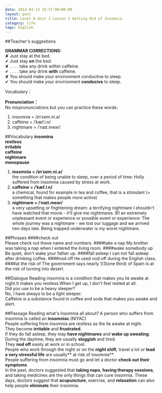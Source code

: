 ```yaml
---
date: 2014-04-12 15:57:00+00:00
layout: post
title: Level 8 Unit 2 Lesson 1 Getting Rid of Insomnia
category: life
tags: English
---
```


##Teacher's suggestions

 
**GRAMMAR CORRECTIONS:**  
✘ Just stay at the bed.  
✔ Just stay **on** the bed.  
✘ . . . .  take any drink within caffeine.  
✔  . . . . take any drink **with** caffeine.  
✘ You should make your environment conductive to sleep.  
✔ You should make your environment **conducive** to sleep.


Vocabulary：  



**Pronunciation：**  
No mispronunciations but you can practice these words:  
1. insomnia =  /ɪnˈsɒm.ni.ə/  
2. caffeine = /ˈkæf.iːn/  
3. nightmare =  /ˈnaɪt.meər/  



##Vocabulary
**insomina  
restless  
irritable  
caffeine  
nightmare  
menopause**  

1. **insomnia =  /ɪnˈsɒm.ni.ə/**  
the condition of being unable to sleep, over a period of time: Holly suffered from insomnia caused by stress at work.   
2. **caffeine = /ˈkæf.iːn/**  
a chemical, found for example in tea and coffee, that is a stimulant (= something that makes people more active)  
3. **nightmare =  /ˈnaɪt.meər/**  
a very upsetting or frightening dream: a terrifying nightmare I shouldn't have watched that movie - it'll give me nightmares. B1 an extremely unpleasant event or experience or possible event or experience: The whole journey was a nightmare - we lost our luggage and we arrived two days late. Being trapped underwater is my worst nightmare.

##Phrases
####check out  
Please check out these name and numbers.
####take a nap
My brother was taking a nap when I entered the living room.
####wake somebody up
Be quiet, don't wake your father up.
####fall asleep
I can not fall asleep after drinking coffee.
####nod off
He used nod off during the English class.
####at the risk of
The government says nearly 1/3(one third) of Spain is at the risk of turning into desert.

##Dialogue Reading
insomnia is a condition that makes you lie awake at night.It makes you restless.When I get up, I don't feel rested at all.  
Did you use to be a heavy sleeper?  
No, I have always to be a light sleeper.  
Caffeine is a substance found in coffee and soda that makes you awake and alert.

##Passage Reading
what's insomnia all about?
A person who suffers from insomnia is called an **insomniac**.(NIYAC)  
People suffering from insomnia are restless as the lie awake at night.  
They become **irritable** and **frustrated**.  
If they do fall asleep, they may **have nightmares** and **wake up sweating**.  
During the daytime, they are usually **sluggish** and tired.  
They **nod off** easily at work or in school.  
People who work through the night or on the **night shift**, travel a lot or **lead a very stressful life** are usually** at risk of insomnia**.  
People suffering from insomnia must go and let a doctor **check out their symptoms**.  
In the past, doctors suggested that **taking naps**, **having therapy sessions**, and taking medicines are the only things that can cure insomnia. These days, doctors suggest that **acupuncture**, exercise, and **relaxation** can also help people **eliminate** their insomnia. 




